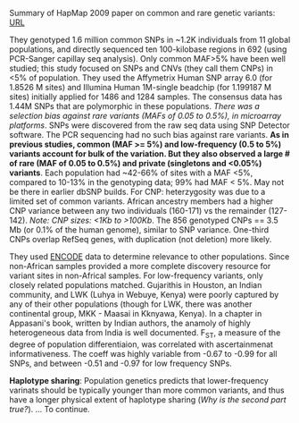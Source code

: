 Summary of HapMap 2009 paper on common and rare genetic variants: [URL](https://www.sanger.ac.uk/resources/downloads/human/hapmap3.html)

They genotyped 1.6 million common SNPs in ~1.2K individuals from 11 global populations, and directly sequenced ten 100-kilobase regions in 692 (using PCR-Sanger capillay seq analysis). Only common MAF>5% have been well studied; this study focused on SNPs and CNVs (they call them CNPs) in <5% of population. They used the Affymetrix Human SNP array 6.0 (for 1.8526 M sites) and Illumina Human 1M-single beadchip (for 1.199187 M sites) initially applied for 1486 and 1284 samples. The consensus data has 1.44M SNPs that are polymorphic in these populations. *There was a selection bias against rare variants (MAFs of 0.05 to 0.5%), in microarray platforms*. SNPs were discovered from the raw seq data using SNP Detector software. The PCR sequencing had no such bias against rare variants. **As in previous studies, common (MAF >= 5%) and low-frequency (0.5 to 5%) variants account for bulk of the variation. But they also observed  a large # of rare (MAF of 0.05 to 0.5%) and private (singletons and <0.05%) variants**. Each population had ~42-66% of sites with a MAF <5%, compared to 10-13% in the genotyping data; 99% had MAF < 5%. May not be there in earlier dbSNP builds. For CNP: heterzygosity was due to a limited set of common variants. African ancestry members had  a higher CNP variance between any two individuals (160-171) vs the remainder (127-142). *Note: CNP sizes: <1Kb to >100Kb*. The 856 genotyped CNPs == 3.5 Mb (or 0.1% of the human genome), similar to SNP variance. One-third CNPs overlap RefSeq genes, with duplication (not deletion) more likely. 

They used [ENCODE](https://www.encodeproject.org/) data to determine relevance to other populations. Since non-African samples provided a more complete discovery resource for variant sites in non-Africal samples. For low-frequency variants, only closely related populations matched. Gujarithis in Houston, an Indian community, and LWK (Luhya in Webuye, Kenya) were poorly captured by any of their other populations (though for LWK, there was another continental group, MKK - Maasai in Kknyawa, Kenya). In a chapter in Appasani's book, written by Indian authors, the anamoly of highly heterogeneous data from India is well documented. F<sub>ST</sub>, a measure of the degree of population differentiaion, was correlated with ascertainmenat informativeness. The coeff was highly variable from -0.67 to -0.99 for all SNPs, and between -0.51 and -0.97 for low frequency SNPs. 

**Haplotype sharing**: Population genetics predicts that lower-frequency varinats should be typically younger than more common variants, and thus have a longer physical extent of haplotype sharing (*Why is the second part true?*). ... To continue. 
